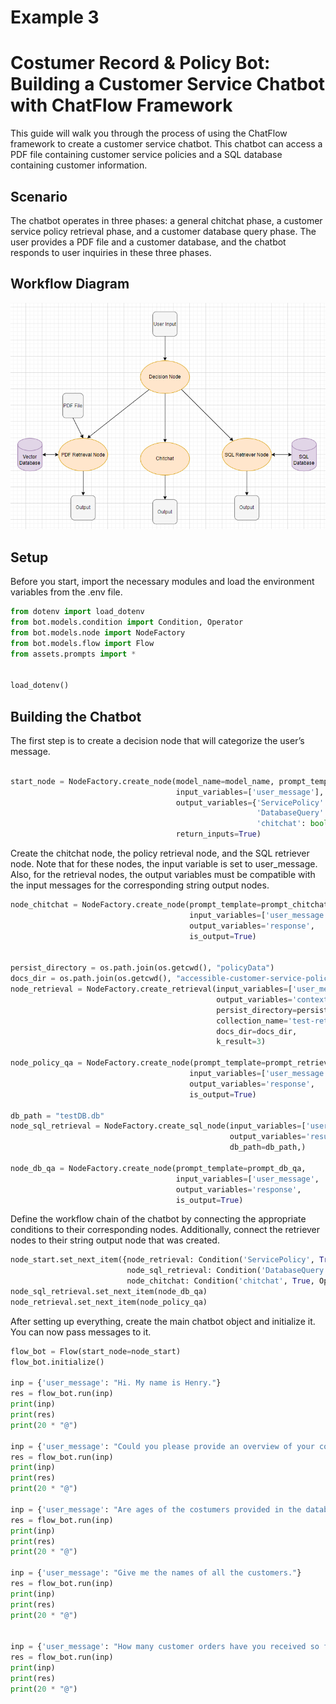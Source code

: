 # Example 3
# Costumer Record & Policy Bot: Building a Customer Service Chatbot with ChatFlow Framework

This guide will walk you through the process of using the ChatFlow framework to create a customer service chatbot. This chatbot can access a PDF file containing customer service policies and a SQL database containing customer information.

## Scenario

The chatbot operates in three phases: a general chitchat phase, a customer service policy retrieval phase, and a customer database query phase. The user provides a PDF file and a customer database, and the chatbot responds to user inquiries in these three phases.

## Workflow Diagram
![Image Alt Text](./assets/diagram.PNG)

## Setup

Before you start, import the necessary modules and load the environment variables from the .env file.

```python
from dotenv import load_dotenv
from bot.models.condition import Condition, Operator
from bot.models.node import NodeFactory
from bot.models.flow import Flow
from assets.prompts import *


load_dotenv()
```

## Building the Chatbot

The first step is to create a decision node that will categorize the user’s message.

```python

start_node = NodeFactory.create_node(model_name=model_name, prompt_template=decision_prompt,
                                     input_variables=['user_message'],
                                     output_variables={'ServicePolicy': bool,
                                                       'DatabaseQuery': bool,
                                                       'chitchat': bool},
                                     return_inputs=True)

```

Create the chitchat node, the policy retrieval node, and the SQL retriever node. Note that for these nodes, the input variable is set to user_message. Also, for the retrieval nodes, the output variables must be compatible with the input messages for the corresponding string output nodes.

```python
node_chitchat = NodeFactory.create_node(prompt_template=prompt_chitchat,
                                        input_variables=['user_message'],
                                        output_variables='response',
                                        is_output=True)


persist_directory = os.path.join(os.getcwd(), "policyData")
docs_dir = os.path.join(os.getcwd(), "accessible-customer-service-policy.pdf")
node_retrieval = NodeFactory.create_retrieval(input_variables=['user_message'],
                                              output_variables='context',
                                              persist_directory=persist_directory,
                                              collection_name='test-retrieval',
                                              docs_dir=docs_dir,
                                              k_result=3)

node_policy_qa = NodeFactory.create_node(prompt_template=prompt_retrieval,
                                        input_variables=['user_message', 'context'],
                                        output_variables='response',
                                        is_output=True)

db_path = "testDB.db"
node_sql_retrieval = NodeFactory.create_sql_node(input_variables=['user_message'],
                                                 output_variables='result',
                                                 db_path=db_path,)

node_db_qa = NodeFactory.create_node(prompt_template=prompt_db_qa,
                                     input_variables=['user_message', 'result'],
                                     output_variables='response',
                                     is_output=True)
```

Define the workflow chain of the chatbot by connecting the appropriate conditions to their corresponding nodes. Additionally, connect the retriever nodes to their string output node that was created.

```python
node_start.set_next_item({node_retrieval: Condition('ServicePolicy', True, Operator.EQUALS),
                          node_sql_retrieval: Condition('DatabaseQuery', True, Operator.EQUALS),
                          node_chitchat: Condition('chitchat', True, Operator.EQUALS)})
node_sql_retrieval.set_next_item(node_db_qa)
node_retrieval.set_next_item(node_policy_qa)
```

After setting up everything, create the main chatbot object and initialize it. You can now pass messages to it.

```python
flow_bot = Flow(start_node=node_start)
flow_bot.initialize()

inp = {'user_message': "Hi. My name is Henry."}
res = flow_bot.run(inp)
print(inp)
print(res)
print(20 * "@")

inp = {'user_message': "Could you please provide an overview of your company's policies regarding communication with customers?"}
res = flow_bot.run(inp)
print(inp)
print(res)
print(20 * "@")

inp = {'user_message': "Are ages of the costumers provided in the database?"}
res = flow_bot.run(inp)
print(inp)
print(res)
print(20 * "@")

inp = {'user_message': "Give me the names of all the customers."}
res = flow_bot.run(inp)
print(inp)
print(res)
print(20 * "@")


inp = {'user_message': "How many customer orders have you received so far?"}
res = flow_bot.run(inp)
print(inp)
print(res)
print(20 * "@")
```
